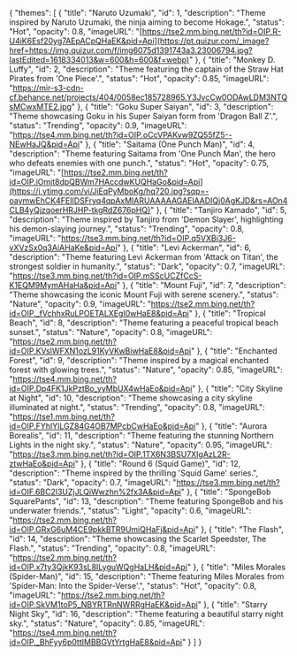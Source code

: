 {
  "themes": [
    {
      "title": "Naruto Uzumaki",
      "id": 1,
      "description": "Theme inspired by Naruto Uzumaki, the ninja aiming to become Hokage.",
      "status": "Hot",
      "opacity": 0.8,
      "imageURL": "[https://tse2.mm.bing.net/th?id=OIP.R-U4iK6Esf20yg7AEpACpQHaEK&pid=Api](https://pt.quizur.com/_image?href=https://img.quizur.com/f/img6075d1391743a3.23006794.jpg?lastEdited=1618334013&w=600&h=600&f=webp)"
    },
    {
      "title": "Monkey D. Luffy",
      "id": 2,
      "description": "Theme featuring the captain of the Straw Hat Pirates from 'One Piece'.",
      "status": "Hot",
      "opacity": 0.85,
      "imageURL": "https://mir-s3-cdn-cf.behance.net/projects/404/0058ec185728965.Y3JvcCw0ODAwLDM3NTQsMCwxMTE2.jpg"
    },
    {
      "title": "Goku Super Saiyan",
      "id": 3,
      "description": "Theme showcasing Goku in his Super Saiyan form from 'Dragon Ball Z'.",
      "status": "Trending",
      "opacity": 0.9,
      "imageURL": "https://tse4.mm.bing.net/th?id=OIP.oCcVPAKvw9ZQ55fZ5--NEwHaJQ&pid=Api"
    },
    {
      "title": "Saitama (One Punch Man)",
      "id": 4,
      "description": "Theme featuring Saitama from 'One Punch Man', the hero who defeats enemies with one punch.",
      "status": "Hot",
      "opacity": 0.75,
      "imageURL": "[https://tse2.mm.bing.net/th?id=OIP.iOmjt8dpQBWm7HAccdwKUQHaGo&pid=Api](https://i.ytimg.com/vi/JiEqPyMboKg/hq720.jpg?sqp=-oaymwEhCK4FEIIDSFryq4qpAxMIARUAAAAAGAElAADIQj0AgKJD&rs=AOn4CLB4yQjzqoerHRJHP-tkgRdZ676pHQ)"
    },
    {
      "title": "Tanjiro Kamado",
      "id": 5,
      "description": "Theme inspired by Tanjiro from 'Demon Slayer', highlighting his demon-slaying journey.",
      "status": "Trending",
      "opacity": 0.8,
      "imageURL": "https://tse3.mm.bing.net/th?id=OIP.q5VXBi3J6-vXVzSx0q3AiAHaKe&pid=Api"
    },
    {
      "title": "Levi Ackerman",
      "id": 6,
      "description": "Theme featuring Levi Ackerman from 'Attack on Titan', the strongest soldier in humanity.",
      "status": "Dark",
      "opacity": 0.7,
      "imageURL": "https://tse3.mm.bing.net/th?id=OIP.mSScUCZfCcS-K1EQM9MymAHaHa&pid=Api"
    },
    {
      "title": "Mount Fuji",
      "id": 7,
      "description": "Theme showcasing the iconic Mount Fuji with serene scenery.",
      "status": "Nature",
      "opacity": 0.9,
      "imageURL": "https://tse2.mm.bing.net/th?id=OIP._fVchhxRuLPOETALXEgI0wHaE8&pid=Api"
    },
    {
      "title": "Tropical Beach",
      "id": 8,
      "description": "Theme featuring a peaceful tropical beach sunset.",
      "status": "Nature",
      "opacity": 0.8,
      "imageURL": "https://tse2.mm.bing.net/th?id=OIP.KVslWFXN1ozL91KyVKwBiwHaE8&pid=Api"
    },
    {
      "title": "Enchanted Forest",
      "id": 9,
      "description": "Theme inspired by a magical enchanted forest with glowing trees.",
      "status": "Nature",
      "opacity": 0.85,
      "imageURL": "https://tse4.mm.bing.net/th?id=OIP.Dp4FK1JkPztBo_yyMbUX4wHaEo&pid=Api"
    },
    {
      "title": "City Skyline at Night",
      "id": 10,
      "description": "Theme showcasing a city skyline illuminated at night.",
      "status": "Trending",
      "opacity": 0.8,
      "imageURL": "https://tse1.mm.bing.net/th?id=OIP.FYhIYlLGZ84G4OB7MPcbCwHaEo&pid=Api"
    },
    {
      "title": "Aurora Borealis",
      "id": 11,
      "description": "Theme featuring the stunning Northern Lights in the night sky.",
      "status": "Nature",
      "opacity": 0.95,
      "imageURL": "https://tse3.mm.bing.net/th?id=OIP.1TX6N3BSU7XIgAzL2R-ztwHaEo&pid=Api"
    },
    {
      "title": "Round 6 (Squid Game)",
      "id": 12,
      "description": "Theme inspired by the thrilling 'Squid Game' series.",
      "status": "Dark",
      "opacity": 0.7,
      "imageURL": "https://tse3.mm.bing.net/th?id=OIF.6BC2l3UZjJLQiWwzhn%2fx3A&pid=Api"
    },
    {
      "title": "SpongeBob SquarePants",
      "id": 13,
      "description": "Theme featuring SpongeBob and his underwater friends.",
      "status": "Light",
      "opacity": 0.6,
      "imageURL": "https://tse2.mm.bing.net/th?id=OIP.GRxG6uM4CE9pkkBTR9UmiQHaFj&pid=Api"
    },
    {
      "title": "The Flash",
      "id": 14,
      "description": "Theme showcasing the Scarlet Speedster, The Flash.",
      "status": "Trending",
      "opacity": 0.8,
      "imageURL": "https://tse2.mm.bing.net/th?id=OIP.x7ty3QjkK93sL8ILyguWQgHaLH&pid=Api"
    },
    {
      "title": "Miles Morales (Spider-Man)",
      "id": 15,
      "description": "Theme featuring Miles Morales from 'Spider-Man: Into the Spider-Verse'.",
      "status": "Hot",
      "opacity": 0.8,
      "imageURL": "https://tse2.mm.bing.net/th?id=OIP.SkVM1toP5_NBYRTRnNWRRgHaEK&pid=Api"
    },
    {
      "title": "Starry Night Sky",
      "id": 16,
      "description": "Theme featuring a beautiful starry night sky.",
      "status": "Nature",
      "opacity": 0.85,
      "imageURL": "https://tse4.mm.bing.net/th?id=OIP._BhFyy6p0ttIMBBGVtYrtgHaE8&pid=Api"
    }
  ]
}
